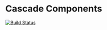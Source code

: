 # Cascade Components

[![Build Status](https://travis-ci.org/sjohnsonaz/cascade-components.svg?branch=master)](https://travis-ci.org/sjohnsonaz/cascade-components)
